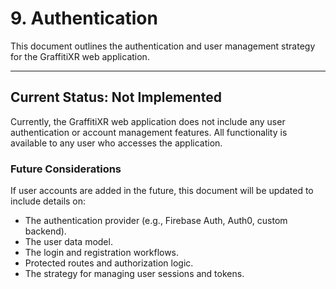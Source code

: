 # 9. Authentication

This document outlines the authentication and user management strategy for the GraffitiXR web application.

---

## **Current Status: Not Implemented**

Currently, the GraffitiXR web application does not include any user authentication or account management features. All functionality is available to any user who accesses the application.

### **Future Considerations**

If user accounts are added in the future, this document will be updated to include details on:

-   The authentication provider (e.g., Firebase Auth, Auth0, custom backend).
-   The user data model.
-   The login and registration workflows.
-   Protected routes and authorization logic.
-   The strategy for managing user sessions and tokens.